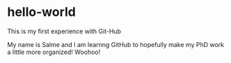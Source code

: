 # hello-world
This is my first experience with Git-Hub

My name is Salme and I am learnng GitHub to hopefully make my PhD work a little more organized! Woohoo!

